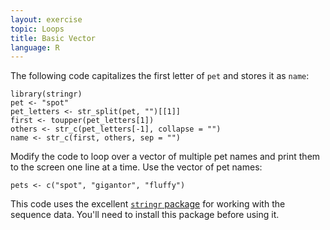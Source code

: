```yaml
---
layout: exercise
topic: Loops
title: Basic Vector
language: R
---
```


The following code capitalizes the first letter of `pet` and stores it as
`name`:

```
library(stringr)
pet <- "spot"
pet_letters <- str_split(pet, "")[[1]]
first <- toupper(pet_letters[1])
others <- str_c(pet_letters[-1], collapse = "")
name <- str_c(first, others, sep = "")
```

Modify the code to loop over a vector of multiple pet names and print them to
the screen one line at a time. Use the vector of pet names:

```
pets <- c("spot", "gigantor", "fluffy")
```

This code uses the excellent
[`stringr` package](http://cran.r-project.org/web/packages/stringr/stringr.pdf)
for working with the sequence data. You'll need to install this package before
using it.